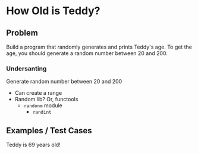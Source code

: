 # How Old is Teddy?

## Problem

Build a program that randomly generates and prints Teddy's age. To get the age, you should generate a random number between 20 and 200.

### Undersanting

Generate random number between 20 and 200
- Can create a range
- Random lib? Or, functools
	- `randonm` module
		- `randint`

## Examples / Test Cases

Teddy is 69 years old!